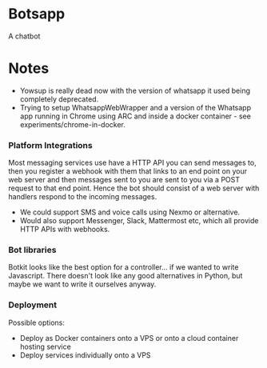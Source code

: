 Botsapp
=======

A chatbot

# Notes
- Yowsup is really dead now with the version of whatsapp it used being completely deprecated.
- Trying to setup WhatsappWebWrapper and a version of the Whatsapp app running in Chrome using ARC and inside a docker container - see experiments/chrome-in-docker.

### Platform Integrations
Most messaging services use have a HTTP API you can send messages to, then you register a webhook with them that links to an end point on your web server and then messages sent to you are sent to you via a POST request to that end point. Hence the bot should consist of a web server with handlers respond to the incoming messages.
- We could support SMS and voice calls using Nexmo or alternative.
- Would also support Messenger, Slack, Mattermost etc, which all provide HTTP APIs with webhooks.

### Bot libraries
Botkit looks like the best option for a controller... if we wanted to write Javascript. There doesn't look like any good alternatives in Python, but maybe we want to write it ourselves anyway.

### Deployment
Possible options:
- Deploy as Docker containers onto a VPS or onto a cloud container hosting service
- Deploy services individually onto a VPS